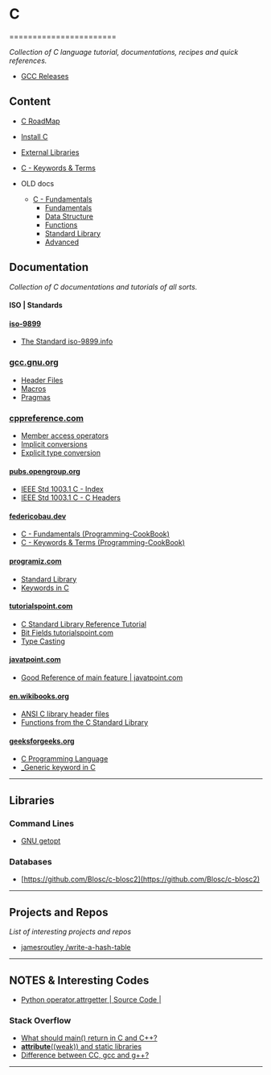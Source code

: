 # C
=======================

*Collection of C language tutorial, documentations, recipes and quick references.*

- [GCC Releases](https://gcc.gnu.org/releases.html)


Content
-------

- [C RoadMap](./roadmap.md)
- [Install C](./install_c.md)

- [External Libraries](./External-Libraries)
- [C - Keywords & Terms](./keywords_and_terms.md)

- OLD docs 
    - [C - Fundamentals](./fundamentals/old)
        - [Fundamentals](./fundamentals/old/README.MD)
        - [Data Structure](./fundamentals/old/Data%20Structure/)
        - [Functions](./fundamentals/old/Functions/)
        - [Standard Library](./fundamentals/old/Standard-Library/)
        - [Advanced](./fundamentals/old/Advanced)



Documentation
--------------

*Collection of C documentations and tutorials of all sorts.*

#### ISO | Standards

#### [iso-9899](https://www.iso-9899.info/wiki/Main_Page)

- [The Standard iso-9899.info](http://www.iso-9899.info/wiki/The_Standard)

### [gcc.gnu.org](https://gcc.gnu.org/onlinedocs/)

- [Header Files](https://gcc.gnu.org/onlinedocs/cpp/Header-Files.html#Header-Files)
- [Macros](https://gcc.gnu.org/onlinedocs/cpp/Macros.html#Macros)
- [Pragmas](https://gcc.gnu.org/onlinedocs/cpp/Pragmas.html#Pragmas)

### [cppreference.com](https://en.cppreference.com/w/c/language)

- [Member access operators](https://en.cppreference.com/w/c/language/operator_member_access)
- [Implicit conversions](https://en.cppreference.com/w/cpp/language/implicit_conversion)
- [Explicit type conversion](https://en.cppreference.com/w/cpp/language/explicit_cast)

#### [pubs.opengroup.org](https://pubs.opengroup.org/onlinepubs/009695399/)

- [IEEE Std 1003.1 C - Index](https://pubs.opengroup.org/onlinepubs/009695399/idx/index.html)
- [IEEE Std 1003.1 C - C Headers](https://pubs.opengroup.org/onlinepubs/009695399/idx/headers.html)

#### [federicobau.dev](https://federicobau.dev/)

- [C - Fundamentals (Programming-CookBook)](./fundamentals/README.MD)
- [C - Keywords & Terms (Programming-CookBook)](./keywords_and_terms.md)

#### [programiz.com](https://www.programiz.com/c-programming)

- [Standard Library](https://www.programiz.com/c-programming/library-function)
- [Keywords in C](https://www.programiz.com/c-programming/list-all-keywords-c-language)

#### [tutorialspoint.com](https://www.tutorialspoint.com/cprogramming)

- [C Standard Library Reference Tutorial](https://www.tutorialspoint.com/c_standard_library/index.htm)
- [Bit Fields tutorialspoint.com](https://www.tutorialspoint.com/cprogramming/c_bit_fields.htm)
- [Type Casting](https://www.tutorialspoint.com/cprogramming/c_type_casting.htm)

#### [javatpoint.com](https://www.javatpoint.com/c-programming-language-tutorial)

- [Good Reference of main feature | javatpoint.com](https://www.javatpoint.com/c-programming-language-tutorial)

#### [en.wikibooks.org](https://en.wikibooks.org/wiki/C_Programming)

- [ANSI C library header files](https://en.wikibooks.org/wiki/C_Programming/Standard_libraries)
- [Functions from the C Standard Library](https://en.wikibooks.org/wiki/C_Programming/Procedures_and_functions)


#### [geeksforgeeks.org](https://www.geeksforgeeks.org/c-programming-language/?ref=shm)

- [C Programming Language](https://www.geeksforgeeks.org/c-programming-language/?ref=shm)
- [_Generic keyword in C](https://www.geeksforgeeks.org/_generic-keyword-c/)

-----------------------------------------------------------------------------------------------------

Libraries
---------


### Command Lines

- [GNU getopt](https://en.wikipedia.org/wiki/Getopt)

### Databases

- [https://github.com/Blosc/c-blosc2](https://github.com/Blosc/c-blosc2)



-----------------------------------------------------------------------------------------------------

Projects and Repos
------------------

*List of interesting projects and repos*

- [ jamesroutley /write-a-hash-table](https://github.com/jamesroutley/write-a-hash-table)



-----------------------------------------------------------------------------------------------------


NOTES & Interesting Codes
-------------------------

- [Python operator.attrgetter  | Source Code |](https://github.com/python/cpython/blob/3.8/Modules/_operator.c#L1138-L1480)


### Stack Overflow

- [What should main() return in C and C++?](https://stackoverflow.com/questions/204476/what-should-main-return-in-c-and-c)
- [__attribute__((weak)) and static libraries](https://stackoverflow.com/questions/51656838/attribute-weak-and-static-libraries)
- [Difference between CC, gcc and g++?](https://stackoverflow.com/questions/1516609/difference-between-cc-gcc-and-g)

-----------------------------------------------------------------------------------------------------